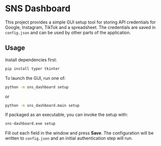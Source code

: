 # SNS Dashboard

This project provides a simple GUI setup tool for storing API credentials for Google, Instagram, TikTok and a spreadsheet. The credentials are saved in `config.json` and can be used by other parts of the application.

## Usage

Install dependencies first:

```bash
pip install typer tkinter
```

To launch the GUI, run one of:

```bash
python -m sns_dashboard setup
```

or

```bash
python -m sns_dashboard.main setup
```

If packaged as an executable, you can invoke the setup with:

```bash
sns-dashboard.exe setup
```

Fill out each field in the window and press **Save**. The configuration will be written to `config.json` and an initial authentication step will run.
